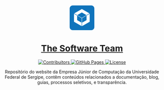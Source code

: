 <!-- Logo -->
<p align="center">
  <img src="static/img/logo.png" alt="Logo" width="80" height="80">
  <a href="https://github.com/softeam-org/" align="center">
    <h1 align="center">The Software Team</h1>
  </a>
</p>

<!-- Repo badges -->
<p align="center">
  <a href="https://github.com/softeam-org/softeam-org.github.io/graph/contributors">
    <img
      alt="Contribuitors"
      src="https://img.shields.io/github/contributors/softeam-org/softeam-org.github.io.svg?style=for-the-badge&labelColor=20232A"
    >
  </a>
  <a href="https://github.com/softeam-org/softeam-org.github.io/deployments">
    <img
      alt="GitHub Pages"
      src="https://img.shields.io/github/actions/workflow/status/softeam-org/softeam-org.github.io/deploy.yml?label=Deploy&style=for-the-badge&labelColor=20232A"
    >
  </a>
  <a href="https://github.com/softeam-org/softeam-org.github.io/blob/main/LICENSE">
    <img
      alt="License"
      src="https://img.shields.io/github/license/softeam-org/softeam-org.github.io.svg?style=for-the-badge&labelColor=20232A"
    >
  </a>
</p>

<!-- About -->
<p align="center">
  Repositório do website da Empresa Júnior de Computação da Universidade Federal de Sergipe,
  contêm conteúdos relacionados a documentação, blog, guias, processos seletivos, e transparência.
</p>
